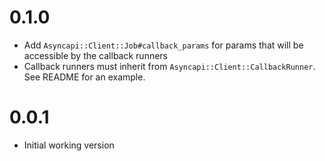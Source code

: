 # 0.1.0

- Add `Asyncapi::Client::Job#callback_params` for params that will be accessible by the callback runners
- Callback runners must inherit from `Asyncapi::Client::CallbackRunner`. See README for an example.

# 0.0.1

- Initial working version
